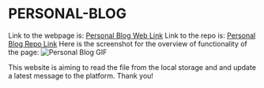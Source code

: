 # PERSONAL-BLOG
Link to the webpage is: [Personal Blog Web Link](https://william-figure.github.io/PERSONAL-BLOG/)
Link to the repo is: [Personal Blog Repo Link](https://github.com/William-figure/PERSONAL-BLOG)
Here is the screenshot for the overview of  functionality of the page: ![Personal Blog GIF](../PERSONAL-BLOG/Assets/img/personal_blog.gif)

This website is aiming to read the file from the local storage and and update a latest message to the platform. Thank you!